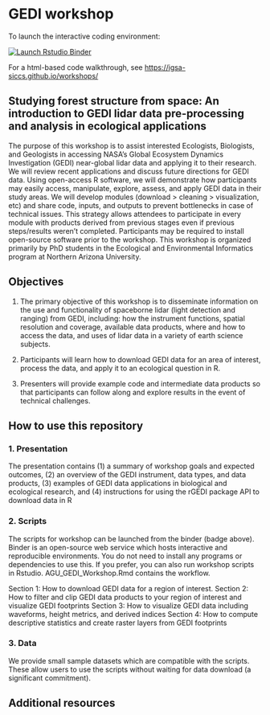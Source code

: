 # GEDI workshop

To launch the interactive coding environment:
<!-- badges: start -->
[![Launch Rstudio Binder](https://mybinder.org/badge_logo.svg)](https://mybinder.org/v2/gh/IGSA-SICCS/GEDI_workshop/main?urlpath=rstudio)
<!-- badges: end -->

For a html-based code walkthrough, see https://igsa-siccs.github.io/workshops/

## Studying forest structure from space: An introduction to GEDI lidar data pre-processing and analysis in ecological applications

The purpose of this workshop is to assist interested Ecologists, Biologists, and Geologists in accessing NASA’s Global Ecosystem Dynamics Investigation (GEDI) near-global lidar data and applying it to their research. We will review recent applications and discuss future directions for GEDI data. Using open-access R software, we will demonstrate how participants may easily access, manipulate, explore, assess, and apply GEDI data in their study areas. We will develop modules (download > cleaning > visualization, etc) and share code, inputs, and outputs to prevent bottlenecks in case of technical issues. This strategy allows attendees to participate in every module with products derived from previous stages even if previous steps/results weren’t completed. Participants may be required to install open-source software prior to the workshop. This workshop is organized primarily by PhD students in the Ecological and Environmental Informatics program at Northern Arizona University.

## Objectives

1. The primary objective of this workshop is to disseminate information on the use and functionality of spaceborne lidar (light detection and ranging) from GEDI, including: how the instrument functions, spatial resolution and coverage, available data products, where and how to access the data, and uses of lidar data in a variety of earth science subjects.

2. Participants will learn how to download GEDI data for an area of interest, process the data, and apply it to an ecological question in R.

3. Presenters will provide example code and intermediate data products so that participants can follow along and explore results in the event of technical challenges.

## How to use this repository

### 1. Presentation
The presentation contains (1) a summary of workshop goals and expected outcomes, (2) an overview of the GEDI instrument, data types, and data products, (3) examples of GEDI data applications in biological and ecological research, and (4) instructions for using the rGEDI package API to download data in R

### 2. Scripts
The scripts for workshop can be launched from the binder (badge above). Binder is an open-source web service which hosts interactive and reproducible environments. You do not need to install any programs or dependencies to use this.
If you prefer, you can also run workshop scripts in Rstudio. AGU_GEDI_Workshop.Rmd contains the workflow.

Section 1: How to download GEDI data for a region of interest.
Section 2: How to filter and clip GEDI data products to your region of interest and visualize GEDI footprints
Section 3: How to visualize GEDI data including waveforms, height metrics, and derived indices
Section 4: How to compute descriptive statistics and create raster layers from GEDI footprints

### 3. Data
We provide small sample datasets which are compatible with the scripts. These allow users to use the scripts without waiting for data download (a significant commitment).

## Additional resources
